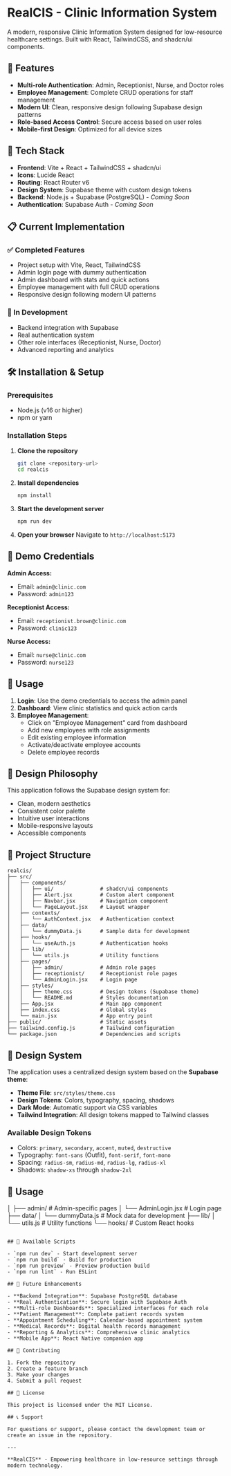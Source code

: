 # RealCIS - Clinic Information System

A modern, responsive Clinic Information System designed for low-resource healthcare settings. Built with React, TailwindCSS, and shadcn/ui components.

## 🏥 Features

- **Multi-role Authentication**: Admin, Receptionist, Nurse, and Doctor roles
- **Employee Management**: Complete CRUD operations for staff management
- **Modern UI**: Clean, responsive design following Supabase design patterns
- **Role-based Access Control**: Secure access based on user roles
- **Mobile-first Design**: Optimized for all device sizes

## 🚀 Tech Stack

- **Frontend**: Vite + React + TailwindCSS + shadcn/ui
- **Icons**: Lucide React
- **Routing**: React Router v6
- **Design System**: Supabase theme with custom design tokens
- **Backend**: Node.js + Supabase (PostgreSQL) - *Coming Soon*
- **Authentication**: Supabase Auth - *Coming Soon*

## 📋 Current Implementation

### ✅ Completed Features
- Project setup with Vite, React, TailwindCSS
- Admin login page with dummy authentication
- Admin dashboard with stats and quick actions
- Employee management with full CRUD operations
- Responsive design following modern UI patterns

### 🔄 In Development
- Backend integration with Supabase
- Real authentication system
- Other role interfaces (Receptionist, Nurse, Doctor)
- Advanced reporting and analytics

## 🛠️ Installation & Setup

### Prerequisites
- Node.js (v16 or higher)
- npm or yarn

### Installation Steps

1. **Clone the repository**
   ```bash
   git clone <repository-url>
   cd realcis
   ```

2. **Install dependencies**
   ```bash
   npm install
   ```

3. **Start the development server**
   ```bash
   npm run dev
   ```

4. **Open your browser**
   Navigate to `http://localhost:5173`

## 🔐 Demo Credentials

**Admin Access:**
- Email: `admin@clinic.com`
- Password: `admin123`

**Receptionist Access:**
- Email: `receptionist.brown@clinic.com`
- Password: `clinic123`

**Nurse Access:**
- Email: `nurse@clinic.com`
- Password: `nurse123`

## 📱 Usage

1. **Login**: Use the demo credentials to access the admin panel
2. **Dashboard**: View clinic statistics and quick action cards
3. **Employee Management**: 
   - Click on "Employee Management" card from dashboard
   - Add new employees with role assignments
   - Edit existing employee information
   - Activate/deactivate employee accounts
   - Delete employee records

## 🎨 Design Philosophy

This application follows the Supabase design system for:
- Clean, modern aesthetics
- Consistent color palette
- Intuitive user interactions
- Mobile-responsive layouts
- Accessible components

## 📁 Project Structure

```
realcis/
├── src/
│   ├── components/
│   │   ├── ui/               # shadcn/ui components
│   │   ├── Alert.jsx         # Custom alert component
│   │   ├── Navbar.jsx        # Navigation component
│   │   └── PageLayout.jsx    # Layout wrapper
│   ├── contexts/
│   │   └── AuthContext.jsx   # Authentication context
│   ├── data/
│   │   └── dummyData.js      # Sample data for development
│   ├── hooks/
│   │   └── useAuth.js        # Authentication hooks
│   ├── lib/
│   │   └── utils.js          # Utility functions
│   ├── pages/
│   │   ├── admin/            # Admin role pages
│   │   ├── receptionist/     # Receptionist role pages
│   │   └── AdminLogin.jsx    # Login page
│   ├── styles/
│   │   ├── theme.css         # Design tokens (Supabase theme)
│   │   └── README.md         # Styles documentation
│   ├── App.jsx               # Main app component
│   ├── index.css             # Global styles
│   └── main.jsx              # App entry point
├── public/                   # Static assets
├── tailwind.config.js        # Tailwind configuration
└── package.json              # Dependencies and scripts
```

## 🎨 Design System

The application uses a centralized design system based on the **Supabase theme**:

- **Theme File**: `src/styles/theme.css`
- **Design Tokens**: Colors, typography, spacing, shadows
- **Dark Mode**: Automatic support via CSS variables
- **Tailwind Integration**: All design tokens mapped to Tailwind classes

### Available Design Tokens
- Colors: `primary`, `secondary`, `accent`, `muted`, `destructive`
- Typography: `font-sans` (Outfit), `font-serif`, `font-mono`
- Spacing: `radius-sm`, `radius-md`, `radius-lg`, `radius-xl`
- Shadows: `shadow-xs` through `shadow-2xl`

## 📱 Usage
│   ├── admin/           # Admin-specific pages
│   └── AdminLogin.jsx   # Login page
├── data/
│   └── dummyData.js     # Mock data for development
├── lib/
│   └── utils.js         # Utility functions
└── hooks/               # Custom React hooks
```

## 🔧 Available Scripts

- `npm run dev` - Start development server
- `npm run build` - Build for production
- `npm run preview` - Preview production build
- `npm run lint` - Run ESLint

## 🌟 Future Enhancements

- **Backend Integration**: Supabase PostgreSQL database
- **Real Authentication**: Secure login with Supabase Auth
- **Multi-role Dashboards**: Specialized interfaces for each role
- **Patient Management**: Complete patient records system
- **Appointment Scheduling**: Calendar-based appointment system
- **Medical Records**: Digital health records management
- **Reporting & Analytics**: Comprehensive clinic analytics
- **Mobile App**: React Native companion app

## 🤝 Contributing

1. Fork the repository
2. Create a feature branch
3. Make your changes
4. Submit a pull request

## 📄 License

This project is licensed under the MIT License.

## 📞 Support

For questions or support, please contact the development team or create an issue in the repository.

---

**RealCIS** - Empowering healthcare in low-resource settings through modern technology.
